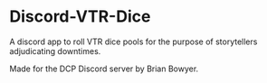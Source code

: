 # Discord-VTR-Dice
A discord app to roll VTR dice pools for the purpose of storytellers adjudicating downtimes.

Made for the DCP Discord server by Brian Bowyer.
